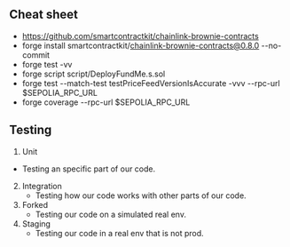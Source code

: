 ## Cheat sheet
* https://github.com/smartcontractkit/chainlink-brownie-contracts
* forge install smartcontractkit/chainlink-brownie-contracts@0.8.0 --no-commit
* forge test -vv
* forge script script/DeployFundMe.s.sol
* forge test --match-test testPriceFeedVersionIsAccurate -vvv --rpc-url $SEPOLIA_RPC_URL
* forge coverage --rpc-url $SEPOLIA_RPC_URL 

## Testing
1. Unit
  - Testing an specific part of our code.
2. Integration
   - Testing how our code works with other parts of our code.
3. Forked
   - Testing our code on a simulated real env.
4. Staging
   - Testing our code in a real env that is not prod.
